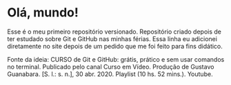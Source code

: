 # Olá, mundo! 
 Esse é o meu primeiro repositório versionado.
 Repositório criado depois de ter estudado sobre Git e GitHub nas minhas férias.
 Essa linha eu adicionei diretamente no site depois de um pedido que me foi feito para fins didático. 

 Fonte da ideia:
 CURSO de Git e GitHub: grátis, prático e sem usar comandos no terminal. Publicado pelo canal Curso em Vídeo. Produção de Gustavo Guanabara. [S. l.: s. n.], 30 abr. 2020. Playlist (10 hs. 52 mins.). Youtube.

